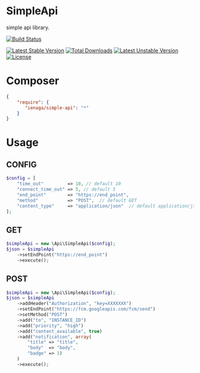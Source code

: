 # SimpleApi

simple api library.

[![Build Status](https://travis-ci.org/ienaga/SimpleApi.svg?branch=master)](https://travis-ci.org/ienaga/SimpleApi)

[![Latest Stable Version](https://poser.pugx.org/ienaga/simple-api/v/stable)](https://packagist.org/packages/ienaga/simple-api) [![Total Downloads](https://poser.pugx.org/ienaga/simple-api/downloads)](https://packagist.org/packages/ienaga/simple-api) [![Latest Unstable Version](https://poser.pugx.org/ienaga/simple-api/v/unstable)](https://packagist.org/packages/ienaga/simple-api) [![License](https://poser.pugx.org/ienaga/simple-api/license)](https://packagist.org/packages/ienaga/simple-api)


# Composer

```json
{
    "require": {
       "ienaga/simple-api": "*"
    }
}
```

# Usage

## CONFIG

```php
$config = [
    "time_out"         => 10, // default 10
    "connect_time_out" => 5, // default 5
    "end_point"        => "https://end_point",
    "method"           => "POST",  // default GET
    "content_type"     => "application/json"  // default application/json
];
```


## GET

```php
$simpleApi = new \Api\SimpleApi($config);
$json = $simpleApi
    ->setEndPoint("https://end_point")
    ->execute();
```

## POST

```php
$simpleApi = new \Api\SimpleApi($config);
$json = $simpleApi
    ->addHeader("Authorization", "key=XXXXXXX")
    ->setEndPoint("https://fcm.googleapis.com/fcm/send")
    ->setMethod("POST")
    ->add("to", "INSTANCE_ID")
    ->add("priority", "high")
    ->add("content_available", true)
    ->add("notification", array(
        "title" => "title", 
        "body"  => "body", 
        "badge" => 1)
    )
    ->execute();
```
